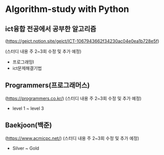 # Algorithm-study with Python


## ict융합 전공에서 공부한 알고리즘
(https://geict.notion.site/geict/ICT-1067943662f34230ac04e0ea1b728e5f) 

(스터디 내용 주 2~3회 수정 및 추가 예정)
- 프로그래밍I
- ict문제해결기법

## Programmers(프로그래머스)
(https://programmers.co.kr/) 
(스터디 내용 주 2~3회 수정 및 추가 예정)
- level 1 ~ level 3

## Baekjoon(백준)
(https://www.acmicpc.net/) 
(스터디 내용 주 2~3회 수정 및 추가 예정)
- Silver ~ Gold

